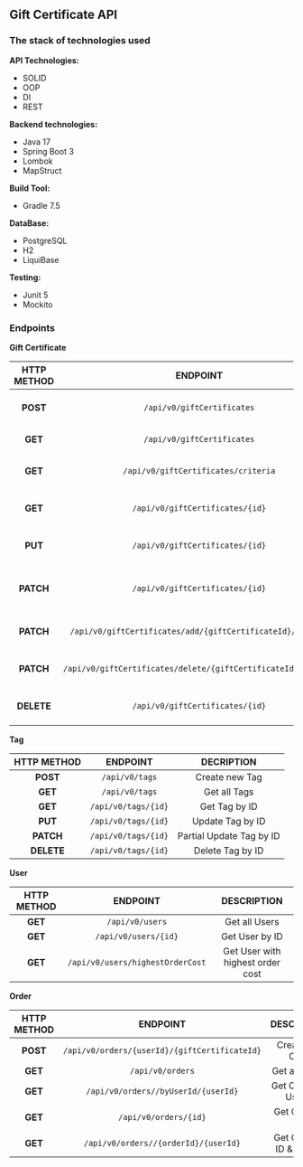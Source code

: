 ## **Gift Certificate API**

### **The stack of technologies used**

**API Technologies:**
- SOLID
- OOP
- DI
- REST

**Backend technologies:**
- Java 17
- Spring Boot 3
- Lombok
- MapStruct

**Build Tool:**
- Gradle 7.5

**DataBase:**
- PostgreSQL
- H2
- LiquiBase

**Testing:**
- Junit 5
- Mockito

### **Endpoints**

**Gift Certificate**

| **HTTP METHOD** |                         **ENDPOINT**                          |            **DESCRIPTION**            |
|:---------------:|:-------------------------------------------------------------:|:-------------------------------------:|
|    **POST**     |                  `/api/v0/giftCertificates`                   |      Create new Gift Certificate      |
|     **GET**     |                  `/api/v0/giftCertificates`                   |       Get all Gift Certificates       |
|     **GET**     |              `/api/v0/giftCertificates/criteria`              | Get all Gift Certificates by criteria |
|     **GET**     |                `/api/v0/giftCertificates/{id}`                |      Get Gift Certificate by ID       |
|     **PUT**     |                `/api/v0/giftCertificates/{id}`                |     Update Gift Certificate by ID     |
|    **PATCH**    |                `/api/v0/giftCertificates/{id}`                | Partial Update Gift Certificate by ID |
|    **PATCH**    |  `/api/v0/giftCertificates/add/{giftCertificateId}/{tagId}`   |      Add Tag to Gift Certificate      |
|    **PATCH**    | `/api/v0/giftCertificates/delete/{giftCertificateId}/{tagId}` |   Delete Tag from Gift Certificate    |
|   **DELETE**    |                `/api/v0/giftCertificates/{id}`                |     Delete Gift Certificate by ID     |

**Tag**

| **HTTP METHOD** |    **ENDPOINT**     |      **DECRIPTION**      |
|:---------------:|:-------------------:|:------------------------:|
|    **POST**     |   `/api/v0/tags`    |      Create new Tag      |
|     **GET**     |   `/api/v0/tags`    |       Get all Tags       |
|     **GET**     | `/api/v0/tags/{id}` |      Get Tag by ID       |
|     **PUT**     | `/api/v0/tags/{id}` |     Update Tag by ID     |
|    **PATCH**    | `/api/v0/tags/{id}` | Partial Update Tag by ID |
|   **DELETE**    | `/api/v0/tags/{id}` |     Delete Tag by ID     |

**User**

| **HTTP METHOD** |           **ENDPOINT**           |         **DESCRIPTION**          |
|:---------------:|:--------------------------------:|:--------------------------------:|
|     **GET**     |         `/api/v0/users`          |          Get all Users           |
|     **GET**     |       `/api/v0/users/{id}`       |          Get User by ID          |
|     **GET**     | `/api/v0/users/highestOrderCost` | Get User with highest order cost |

**Order**

| **HTTP METHOD** |                 **ENDPOINT**                  |      **DESCRIPTION**      |
|:---------------:|:---------------------------------------------:|:-------------------------:|
|    **POST**     | `/api/v0/orders/{userId}/{giftCertificateId}` |     Create new Order      |
|     **GET**     |               `/api/v0/orders`                |      Get all Orders       |
|     **GET**     |      `/api/v0/orders//byUserId/{userId}`      |   Get Orders by User ID   |
|     **GET**     |             `/api/v0/orders/{id}`             |      Get Order by ID      |
|     **GET**     |     `/api/v0/orders//{orderId}/{userId}`      | Get Order by ID & User ID |
